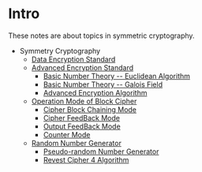 # Intro
 These notes are about topics in symmetric cryptography.

* Symmetry Cryptography 
  * [Data Encryption Standard](des/des.md)
  * [Advanced Encryption Standard](aes/README.md)
    * [Basic Number Theory -- Euclidean Algorithm ](aes/euclid.md)
    * [Basic Number Theory -- Galois Field ](aes/galois_field.md)
    * [Advanced Encryption Algorithm](aes/aes.md)
  * [Operation Mode of Block Cipher](operation_mode/1_blockciphermode.md)
    * [Cipher Block Chaining Mode](operation_mode/2_cbc.md)
    * [Cipher FeedBack Mode](operation_mode/3_cfb.md)
    * [Output FeedBack Mode](operation_mode/4_ofb.md)
    * [Counter Mode](operation_mode/5_ctr.md)
  * [Random Number Generator](randnum/README.md)
    * [Pseudo-random Number Generator](randnum/prng.md)
    * [Revest Cipher 4 Algorithm](randnum/rc4.md)
